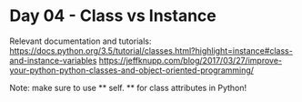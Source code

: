 # Day 04 - Class vs Instance


Relevant documentation and tutorials:
https://docs.python.org/3.5/tutorial/classes.html?highlight=instance#class-and-instance-variables
https://jeffknupp.com/blog/2017/03/27/improve-your-python-python-classes-and-object-oriented-programming/

Note: make sure to use ** self. ** for class attributes in Python!
